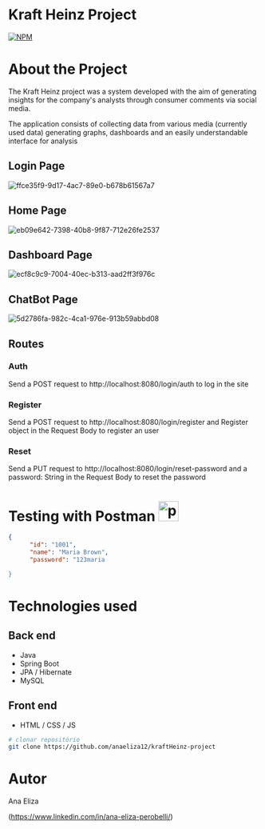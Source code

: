 # Kraft Heinz Project
[![NPM](https://img.shields.io/npm/l/react)](https://github.com/devsuperior/sds1-wmazoni/blob/master/LICENSE) 

# About the Project

The Kraft Heinz project was a system developed with the aim of generating insights for the company's analysts through consumer comments via social media.


The application consists of collecting data from various media (currently used data) generating graphs, dashboards and an easily understandable interface for analysis

## Login Page
![ffce35f9-9d17-4ac7-89e0-b678b61567a7](https://github.com/anaeliza12/kraftHeinz-project/assets/108037430/5bd8c3dd-7857-4b29-b1df-8c3b961f4363)


## Home Page
![eb09e642-7398-40b8-9f87-712e26fe2537](https://github.com/anaeliza12/kraftHeinz-project/assets/108037430/36b0bdb5-80d3-4c93-a8fb-9470d16d43f2)

## Dashboard Page
![ecf8c9c9-7004-40ec-b313-aad2ff3f976c](https://github.com/anaeliza12/kraftHeinz-project/assets/108037430/1ca4adc9-451b-4463-b1e2-5bd2f6f81613)

## ChatBot Page
![5d2786fa-982c-4ca1-976e-913b59abbd08](https://github.com/anaeliza12/kraftHeinz-project/assets/108037430/9448f231-48fd-4293-900d-2d74f6b383e3)


## Routes

### Auth 
Send a POST request to http://localhost:8080/login/auth to log in the site

### Register
Send a POST request to http://localhost:8080/login/register and Register object in the Request Body to register an user

### Reset
Send a PUT request to http://localhost:8080/login/reset-password and a password: String in the Request Body to reset the password


# Testing with Postman  <a href="https://postman.com" target="_blank" rel="noreferrer"> <img src="https://www.vectorlogo.zone/logos/getpostman/getpostman-icon.svg" alt="postman" width="40" height="40"/> </a> <a href="https://spring.io/" target="_blank" rel="noreferrer">  

```json
{
      "id": "1001",
      "name": "Maria Brown",
      "password": "123maria

}

```



# Technologies used
## Back end
- Java
- Spring Boot
- JPA / Hibernate
- MySQL
## Front end
- HTML / CSS / JS 


```bash
# clonar repositório
git clone https://github.com/anaeliza12/kraftHeinz-project

```


# Autor

Ana Eliza 

(https://www.linkedin.com/in/ana-eliza-perobelli/)

